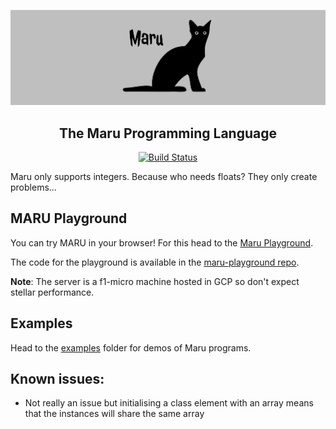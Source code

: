 ![Maru](maru.svg)

<h2 align="center">The Maru Programming Language</h2>

<p align="center">
    <a href="https://travis-ci.com/Maximophone/maru"><img alt="Build Status" src="https://travis-ci.com/Maximophone/maru.svg?branch=master"></a>
</p>

Maru only supports integers. Because who needs floats? They only create problems...

## MARU Playground
You can try MARU in your browser! For this head to the [Maru Playground](http://35.246.8.185:5000/).

The code for the playground is available in the [maru-playground repo](https://github.com/Maximophone/maru-playground.git).

**Note**: The server is a f1-micro machine hosted in GCP so don't expect stellar performance.

## Examples
Head to the [examples](./examples) folder for demos of Maru programs.

## Known issues:
 - Not really an issue but initialising a class element with an array means that the instances will share the same array